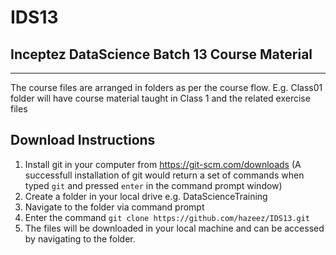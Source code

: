 # IDS13

## Inceptez DataScience Batch 13 Course Material

---

The course files are arranged in folders as per the course flow. 
E.g. Class01 folder will have course material taught in Class 1 and the related exercise files 

## Download Instructions

1. Install git in your computer from https://git-scm.com/downloads
(A successfull installation of git would return a set of commands when typed `git` and pressed `enter` in the command prompt window)
2. Create a folder in your local drive e.g. DataScienceTraining
3. Navigate to the folder via command prompt
4. Enter the command `git clone https://github.com/hazeez/IDS13.git`
5. The files will be downloaded in your local machine and can be accessed by navigating to the folder.

